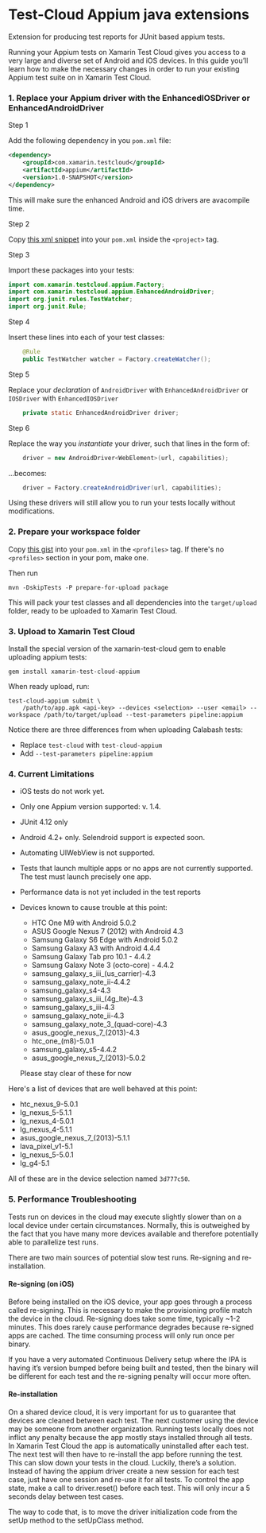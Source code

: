 # Test-Cloud Appium java extensions

Extension for producing test reports for JUnit based appium tests.

Running your Appium tests on Xamarin Test Cloud gives you access to a very large and diverse set of Android and iOS devices. In this guide you’ll learn how to make the necessary changes in order to run your existing Appium test suite on in Xamarin Test Cloud.


### 1. Replace your Appium driver with the EnhancedIOSDriver or EnhancedAndroidDriver

Step 1

Add the following dependency in you `pom.xml` file:

```xml
<dependency>
    <groupId>com.xamarin.testcloud</groupId>
    <artifactId>appium</artifactId>
    <version>1.0-SNAPSHOT</version>
</dependency>
```

This will make sure the enhanced Android and iOS drivers are avacompile time.

Step 2

Copy [this xml snippet](https://gist.github.com/skovsboll/bd49d271662254dfc74efa4e6c6ad646) into your `pom.xml` inside the `<project>` tag.

Step 3

Import these packages into your tests:

```java
import com.xamarin.testcloud.appium.Factory;
import com.xamarin.testcloud.appium.EnhancedAndroidDriver;
import org.junit.rules.TestWatcher;
import org.junit.Rule;
```

Step 4

Insert these lines into each of your test classes:

```java    
    @Rule
    public TestWatcher watcher = Factory.createWatcher();
```

Step 5

Replace your _declaration_ of `AndroidDriver` with `EnhancedAndroidDriver` or `IOSDriver` with `EnhancedIOSDriver`

```java
    private static EnhancedAndroidDriver driver;
```

Step 6

Replace the way you _instantiate_ your driver, such that lines in the form of:

```java
    driver = new AndroidDriver<WebElement>(url, capabilities);
```

...becomes:

```java
    driver = Factory.createAndroidDriver(url, capabilities);
```

Using these drivers will still allow you to run your tests locally without modifications.


### 2. Prepare your workspace folder

Copy [this gist](https://gist.github.com/skovsboll/005db8653911349dc9a3062821d5348f/02be65561b830ea0e49adfc9ad7f76b39759cfd5) into your `pom.xml` in the `<profiles>` tag. If there's no `<profiles>` section in your pom, make one.

Then run

`mvn -DskipTests -P prepare-for-upload package` 

This will pack your test classes and all dependencies into the `target/upload` folder, ready to be uploaded to Xamarin Test Cloud.

### 3. Upload to Xamarin Test Cloud

Install the special version of the xamarin-test-cloud gem to enable uploading appium tests:

`gem install xamarin-test-cloud-appium`

When ready upload, run:

```
test-cloud-appium submit \
    /path/to/app.apk <api-key> --devices <selection> --user <email> --workspace /path/to/target/upload --test-parameters pipeline:appium
```

Notice there are three differences from when uploading Calabash tests:

* Replace `test-cloud` with `test-cloud-appium`
* Add `--test-parameters pipeline:appium`


### 4. Current Limitations

* iOS tests do not work yet.
* Only one Appium version supported: v. 1.4. 
* JUnit 4.12 only
* Android 4.2+ only. Selendroid support is expected soon.
* Automating UIWebView is not supported.
* Tests that launch multiple apps or no apps are not currently supported. The test must launch precisely one app.
* Performance data is not yet included in the test reports
* Devices known to cause trouble at this point:
    - HTC One M9 with Android 5.0.2
    - ASUS Google Nexus 7 (2012) with Android 4.3
    - Samsung Galaxy S6 Edge with Android 5.0.2
    - Samsung Galaxy A3 with Android 4.4.4
    - Samsung Galaxy Tab pro 10.1 - 4.4.2
    - Samsung Galaxy Note 3 (octo-core) - 4.4.2
    - samsung_galaxy_s_iii_(us_carrier)-4.3
    - samsung_galaxy_note_ii-4.4.2
    - samsung_galaxy_s4-4.3
    - samsung_galaxy_s_iii_(4g_lte)-4.3
    - samsung_galaxy_s_iii-4.3
    - samsung_galaxy_note_ii-4.3
    - samsung_galaxy_note_3_(quad-core)-4.3
    - asus_google_nexus_7_(2013)-4.3
    - htc_one_(m8)-5.0.1
    - samsung_galaxy_s5-4.4.2
    - asus_google_nexus_7_(2013)-5.0.2
 
    Please stay clear of these for now

Here's a list of devices that are well behaved at this point:

 *   htc_nexus_9-5.0.1
 *   lg_nexus_5-5.1.1
 *   lg_nexus_4-5.0.1
 *   lg_nexus_4-5.1.1
 *   asus_google_nexus_7_(2013)-5.1.1
 *   lava_pixel_v1-5.1
 *   lg_nexus_5-5.0.1
 *   lg_g4-5.1

All of these are in the device selection named `3d777c50`.


### 5. Performance Troubleshooting

Tests run on devices in the cloud may execute slightly slower than on a local device under certain circumstances. Normally, this is outweighed by the fact that you have many more devices available and therefore potentially able to parallelize test runs.

There are two main sources of potential slow test runs. Re-signing and re-installation.

#### Re-signing (on iOS)

Before being installed on the iOS device, your app goes through a process called re-signing. This is necessary to make the provisioning profile match the device in the cloud. Re-signing does take some time, typically ~1-2 minutes. This does rarely cause performance degrades because re-signed apps are cached. The time consuming process will only run once per binary.

If you have a very automated Continuous Delivery setup where the IPA is having it’s version bumped before being built and tested, then the binary will be different for each test and the re-signing penalty will occur more often.

#### Re-installation

On a shared device cloud, it is very important for us to guarantee that devices are cleaned between each test. The next customer using the device may be someone from another organization.
Running tests locally does not inflict any penalty because the app mostly stays installed through all tests. In Xamarin Test Cloud the app is automatically uninstalled after each test. The next test will then have to re-install the app before running the test. This can slow down your tests in the cloud.
Luckily, there’s a solution. Instead of having the appium driver create a new session for each test case, just have one session and re-use it for all tests. To control the app state, make a call to driver.reset() before each test. This will only incur a 5 seconds delay between test cases. 

The way to code that, is to move the driver initialization code from the setUp method to the setUpClass method. 

